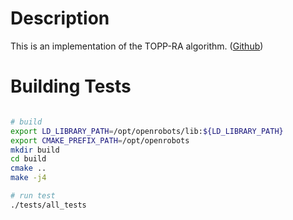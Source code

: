 # Description
This is an implementation of the TOPP-RA algorithm. ([Github](https://github.com/js00000/toppra))

# Building Tests

```sh

# build
export LD_LIBRARY_PATH=/opt/openrobots/lib:${LD_LIBRARY_PATH}
export CMAKE_PREFIX_PATH=/opt/openrobots
mkdir build
cd build
cmake ..
make -j4

# run test
./tests/all_tests
```
